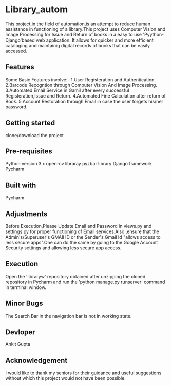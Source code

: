 # Library_autom

This project,in the field of automation,is an attempt to reduce human assistance in functioning of a library.This project uses Computer Vision and Image Processing for Issue and Return of books in a easy to use 'Pyython-Django'based web application. It allows for quicker and more efficient cataloging and maintainig digital records of books that can be easily accessed.

## Features

Some Basic Features involve:- 
1.User Registeration and Authentication.
2.Barcode Recogntion through Computer Vision And Image Processing. 
3.Automated Email Service in Gamil after every successful Registeration,Issue and Return.
4.Automated Fine Calculation after return of Book.
5.Account Restoration through Email in case the user forgets his/her password.

## Getting started

clone/download the project

## Pre-requisites

Python version 3.x
open-cv libraray
pyzbar library
Django framework
Pycharm 

## Built with

Pycharm

## Adjustments

Before Execution,Please Update Email and Password in views.py and settings.py for proper functioning of Email services.Also ,ensure that the Admin's/Superuser's GMAIl ID or the Sender's Gmail Id "allows access to less secure apps".One can do the same by going to the Google Account Security settings and allowing less secure app access.

## Execution

Open the 'libraryw' repository obtained after unzipping the cloned repository in Pycharm and run the 'python manage.py runserver'
command in terminal window. 

## Minor Bugs

The Search Bar in the navigation bar is not in working state.

## Devloper

Ankit Gupta

## Acknowledgement

I would like to thank my seniors for their guidance and useful suggestions without which this project would not have been possible.

 

                                                   
